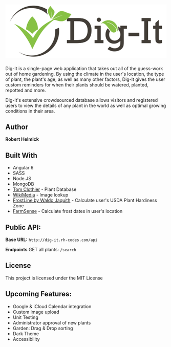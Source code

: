 ## ![Dig-It logo](client/src/assets/logo/dig-it-logo-full.svg)

Dig-It is a single-page web application that takes out all of the guess-work out of home gardening. By using the climate in the user's location, the type of plant, the plant's age, as well as many other factors, Dig-It gives the user custom reminders for when their plants should be watered, planted, repotted and more. 

Dig-It's extensive crowdsourced database allows visitors and registered users to view the details of any plant in the world as well as optimal growing conditions in their area.

## Author

**Robert Helmick**

## Built With

- Angular 6
- SASS
- Node.JS
- MongoDB
- [Tom Clothier](https://tomclothier.hort.net/) - Plant Database
- [WikiMedia](https://www.mediawiki.org/) - Image lookup
- [FrostLine by Waldo Jaquith](https://github.com/waldoj/frostline) - Calculate user's USDA Plant Hardiness Zone
- [FarmSense](http://www.farmsense.net/api/frost-date-api/) - Calculate frost dates in user's location

## Public API:

**Base URL:** 
````http://dig-it.rh-codes.com/api```` 

**Endpoints**
GET all plants: 
````/search````

## License

This project is licensed under the MIT License

## Upcoming Features:
- Google & iCloud Calendar integration
- Custom image upload
- Unit Testing
- Administrator approval of new plants
- Garden: Drag & Drop sorting
- Dark Theme
- Accessibility